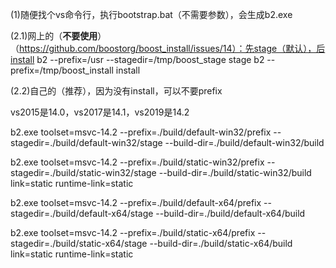 (1)随便找个vs命令行，执行bootstrap.bat（不需要参数），会生成b2.exe



(2.1)网上的（**不要使用**）（https://github.com/boostorg/boost_install/issues/14）：先stage（默认），后install
b2 --prefix=/usr --stagedir=/tmp/boost_stage  stage
b2 --prefix=/tmp/boost_install  install



(2.2)自己的（推荐），因为没有install，可以不要prefix

vs2015是14.0，vs2017是14.1，vs2019是14.2



b2.exe   toolset=msvc-14.2   --prefix=./build/default-win32/prefix  --stagedir=./build/default-win32/stage   --build-dir=./build/default-win32/build

b2.exe   toolset=msvc-14.2   --prefix=./build/static-win32/prefix     --stagedir=./build/static-win32/stage      --build-dir=./build/static-win32/build     link=static   runtime-link=static

b2.exe   toolset=msvc-14.2   --prefix=./build/default-x64/prefix      --stagedir=./build/default-x64/stage       --build-dir=./build/default-x64/build

b2.exe   toolset=msvc-14.2   --prefix=./build/static-x64/prefix         --stagedir=./build/static-x64/stage          --build-dir=./build/static-x64/build         link=static   runtime-link=static

